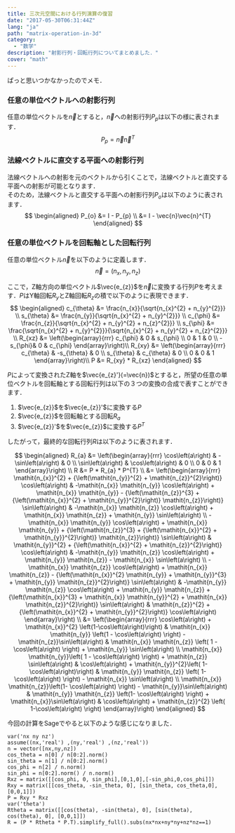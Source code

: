 ```yaml
---
title: 三次元空間における行列演算の復習
date: "2017-05-30T06:31:44Z"
lang: "ja"
path: "matrix-operation-in-3d"
category:
  - "数学"
description: "射影行列・回転行列についてまとめました．"
cover: "math"
---
```

ぱっと思いつかなかったのでメモ．

### 任意の単位ベクトルへの射影行列
任意の単位ベクトルを$\vec{n}$とすると，$\vec{n}$への射影行列$P_{p}$は以下の様に表されます．
$$
P_{p} = \vec{n}\vec{n}^{T}
$$

### 法線ベクトルに直交する平面への射影行列
法線ベクトルへの射影を元のベクトルから引くことで，法線ベクトルと直交する平面への射影が可能となります．  
そのため，法線ベクトルと直交する平面への射影行列$P_{o}$は以下のように表されます．
$$
\begin{aligned}
P_{o} &= I - P_{p} \\
      &= I - \vec{n}\vec{n}^{T}
\end{aligned}
$$

### 任意の単位ベクトルを回転軸とした回転行列
任意の単位ベクトル$\vec{n}$を以下のように定義します．
$$
\vec{n} = \left(n_x, n_y, n_z \right) 
$$

ここで，Z軸方向の単位ベクトル$\vec{e_{z}}$を$\vec{n}$に変換する行列$P$を考えます．$P$はY軸回転$R_{y}$とZ軸回転$R_{z}$の積で以下のように表現できます．
$$
\begin{aligned}
c_{\theta} &= \frac{n_{x}}{\sqrt{n_{x}^{2} + n_{y}^{2}}} \\
s_{\theta} &= \frac{n_{y}}{\sqrt{n_{x}^{2} + n_{y}^{2}}} \\
c_{\phi} &= \frac{n_{z}}{\sqrt{n_{x}^{2} + n_{y}^{2} + n_{z}^{2}}} \\
s_{\phi} &= \frac{\sqrt{n_{x}^{2} + n_{y}^{2}}}{\sqrt{n_{x}^{2} + n_{y}^{2} + n_{z}^{2}}} \\
R_{xz} &= \left(\begin{array}{rrr}
c_{\phi} & 0 & s_{\phi} \\
0 & 1 & 0 \\
-s_{\phi}& 0 & c_{\phi}
\end{array}\right)\\
R_{xy} &= \left(\begin{array}{rrr}
c_{\theta} & -s_{\theta} & 0 \\
s_{\theta} & c_{\theta} & 0 \\
0 & 0 & 1
\end{array}\right)\\
P &= R_{xy} * R_{xz}
\end{aligned}
$$

$P$によって変換されたZ軸を$\vec{e_{z}'}(=\vec{n})$とすると，所望の任意の単位ベクトルを回転軸とする回転行列は以下の３つの変換の合成で表すことができます．

1. $\vec{e_{z}}$を$\vec{e_{z}}'$に変換する$P$
2. $\vec{e_{z}}$を回転軸とする回転$R_{a}$
3. $\vec{e_{z}}'$を$\vec{e_{z}}$に変換する$P^{T}$

したがって，最終的な回転行列$R$は以下のように表されます．

$$
\begin{aligned}
R_{a} &= \left(\begin{array}{rrr}
\cos\left(a\right) & -\sin\left(a\right) & 0 \\
\sin\left(a\right) & \cos\left(a\right) & 0 \\
0 & 0 & 1
\end{array}\right) \\
R &= P * R_{a} * P^{T} \\
&= \left(\begin{array}{rrr}
\mathit{n_{x}}^{2} + {\left(\mathit{n_{y}}^{2} + \mathit{n_{z}}^{2}\right)} \cos\left(a\right) & -\mathit{n_{x}} \mathit{n_{y}} \cos\left(a\right) + \mathit{n_{x}} \mathit{n_{y}} - {\left(\mathit{n_{z}}^{3} + {\left(\mathit{n_{x}}^{2} + \mathit{n_{y}}^{2}\right)} \mathit{n_{z}}\right)} \sin\left(a\right) & -\mathit{n_{x}} \mathit{n_{z}} \cos\left(a\right) + \mathit{n_{x}} \mathit{n_{z}} + \mathit{n_{y}} \sin\left(a\right) \\
-\mathit{n_{x}} \mathit{n_{y}} \cos\left(a\right) + \mathit{n_{x}} \mathit{n_{y}} + {\left(\mathit{n_{z}}^{3} + {\left(\mathit{n_{x}}^{2} + \mathit{n_{y}}^{2}\right)} \mathit{n_{z}}\right)} \sin\left(a\right) & \mathit{n_{y}}^{2} + {\left(\mathit{n_{x}}^{2} + \mathit{n_{z}}^{2}\right)} \cos\left(a\right) & -\mathit{n_{y}} \mathit{n_{z}} \cos\left(a\right) + \mathit{n_{y}} \mathit{n_{z}} - \mathit{n_{x}} \sin\left(a\right) \\
-\mathit{n_{x}} \mathit{n_{z}} \cos\left(a\right) + \mathit{n_{x}} \mathit{n_{z}} - {\left(\mathit{n_{x}}^{2} \mathit{n_{y}} + \mathit{n_{y}}^{3} + \mathit{n_{y}} \mathit{n_{z}}^{2}\right)} \sin\left(a\right) & -\mathit{n_{y}} \mathit{n_{z}} \cos\left(a\right) + \mathit{n_{y}} \mathit{n_{z}} + {\left(\mathit{n_{x}}^{3} + \mathit{n_{x}} \mathit{n_{y}}^{2} + \mathit{n_{x}} \mathit{n_{z}}^{2}\right)} \sin\left(a\right) & \mathit{n_{z}}^{2} + {\left(\mathit{n_{x}}^{2} + \mathit{n_{y}}^{2}\right)} \cos\left(a\right)
\end{array}\right) \\
&= \left(\begin{array}{rrr}
 \cos\left(a\right) + \mathit{n_{x}}^{2} \left(1-\cos\left(a\right)\right) & \mathit{n_{x}} \mathit{n_{y}} \left(1 - \cos\left(a\right) \right) - \mathit{n_{z}}\sin\left(a\right) & \mathit{n_{x}} \mathit{n_{z}} \left( 1 -  \cos\left(a\right) \right) + \mathit{n_{y}} \sin\left(a\right) \\
\mathit{n_{x}} \mathit{n_{y}}\left( 1 -  \cos\left(a\right) \right) + \mathit{n_{z}} \sin\left(a\right) & \cos\left(a\right) + \mathit{n_{y}}^{2}\left( 1-  \cos\left(a\right)\right) & \mathit{n_{y}} \mathit{n_{z}}
\left( 1- \cos\left(a\right) \right) - \mathit{n_{x}} \sin\left(a\right) \\
\mathit{n_{x}} \mathit{n_{z}}\left(1- \cos\left(a\right) \right) - \mathit{n_{y}}\sin\left(a\right) & \mathit{n_{y}} \mathit{n_{z}} \left(1- \cos\left(a\right) \right) + \mathit{n_{x}}\sin\left(a\right) & \cos\left(a\right) + \mathit{n_{z}}^{2} \left( 1-\cos\left(a\right) \right) 
\end{array}\right)
\end{aligned}
$$

今回の計算をSageでやると以下のような感じになりました．
```sage
var('nx ny nz')
assume((nx,'real') ,(ny,'real') ,(nz,'real'))
n = vector([nx,ny,nz])
cos_theta = n[0] / n[0:2].norm()
sin_theta = n[1] / n[0:2].norm()
cos_phi = n[2] / n.norm()
sin_phi = n[0:2].norm() / n.norm()
Rxz = matrix([[cos_phi, 0, sin_phi],[0,1,0],[-sin_phi,0,cos_phi]])
Rxy = matrix([[cos_theta, -sin_theta, 0], [sin_theta, cos_theta,0],[0,0,1]])
P = Rxy * Rxz
var('theta')
Rtheta = matrix([[cos(theta), -sin(theta), 0], [sin(theta), cos(theta), 0], [0,0,1]])
R = (P * Rtheta * P.T).simplify_full().subs(nx*nx+ny*ny+nz*nz==1)
```
